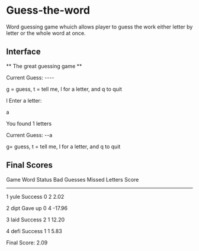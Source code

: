 # Guess-the-word
Word guessing game whuich allows player to guess the work either letter by letter or the whole word at once.

## Interface
** The great guessing game **

Current Guess: ----

g = guess, t = tell me, l for a letter, and q to quit

l
Enter a letter:

a

You found 1 letters

Current Guess: --a

g= guess, t = tell me, l for a letter, and q to quit


## Final Scores

Game  Word  Status  Bad Guesses  Missed Letters  Score
----  ----  ------  -----------  --------------  -----

1     yule  Success    0               2          2.02

2     dipt  Gave up    0               4          -17.96

3     laid  Success    2               1           12.20

4     defi  Success    1               1           5.83

Final Score: 2.09


